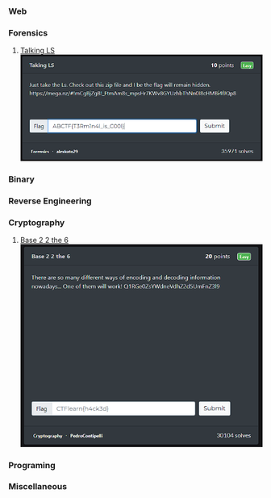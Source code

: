 ### Web

### Forensics

1. [Talking LS](https://github.com/raxh918/CTF/tree/main/ctflearn.com/Forensics/Talking%20LS)
![Talking LS](https://raw.githubusercontent.com/raxh918/CTF/refs/heads/main/ctflearn.com/Forensics/Talking%20LS/Screenshot%202024-11-24%20095525.png)


### Binary

### Reverse Engineering

### Cryptography

1. [Base 2 2 the 6](https://github.com/raxh918/CTF/tree/main/ctflearn.com/Cryptography/Base%202%202%20the%206)
![Base 2 2 the 6](https://github.com/raxh918/CTF/blob/main/ctflearn.com/Cryptography/Base%202%202%20the%206/image.png)

### Programing

### Miscellaneous